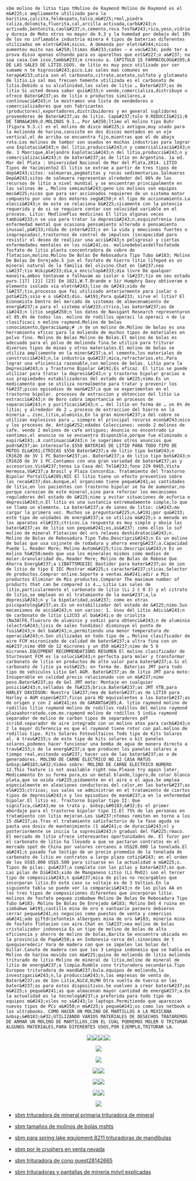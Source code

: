 
```
sbm molino de litio tipo tMolino de Raymond Molino de Raymond es el m&#225;s ampliamente utilizado para la baritina,calcita,feldespato,talco,m&#225;rmol,piedra caliza,dolomita,fluorita,cal,arcilla activada,carb&#243;n activado,bentonita,caol&#237;n,cemento,roca fosf&#243;rica,yeso,vidrio y dureza de Mohs otros no mayor de 9,3 y la humedad por debajo del 10% de los no inflamable industria minera 4 tipos de baterias diferentes utilizadas em eletr&#244;nicos. A demanda por eletr&#244;nicos aumentou muito nas &#250;ltimas d&#233;cadas — e voc&#234; pode ter a prova disso apenas olhando para os aparelhos que est&#227;o a&#237; na sua casa.Com isso,tamb&#233;m cresceu a. CAPITULO 15 FARMACOLOG&#205;A DE LAS SALES DE LITIO.USOS. de litio es muy poco utilizado por ser sumame n te higrosc&#243;pico.Las sales mas comunes en terap&#233;utica son el carbonato,citrato,acetato,sulfato y glutamato de litio.La sal mas frecuen temente utilizada es el carbonato de litio.Debido a su alcalinidad,las sales de litio … Bater&#237;as de litio Si usted desea saber qui&#233;n vende,comercializa,distribuye u ofrece Bater&#237;as de litio o productos similares,a continuaci&#243;n le mostramos una lista de vendedores o comercializadores que son fabricantes (productores),exportadores,distribuidores y en general suplidores proveedores de Bater&#237;as de litio. Cap&#237;tulo 9.REDUCCI&#211;N DE TAMA&#209;O.MOLINOS 9.1.… Por &#250;ltimo el molino tipo Buhr (Figura 9.3.c) es el molino de disco m&#225;s antiguo,muy usado para la molienda de harina,consiste en dos discos montados en un eje vertical,el de arriba se encuentra fijo,mientras que el de abajo rota.Los molinos de tambor son usados en muchas industrias para lograr una Explotaci&#243;n del litio,producci&#243;n y comercializaci&#243;n de. 1 Manrique,Alejandro Explotaci&#243;n del litio,producci&#243;n y comercializaci&#243;n de bater&#237;as de litio en Argentina. 1a ed. Mar del Plata : Universidad Nacional de Mar del Plata,2014. LITIO Tipos de Yacimiento2 El litio se extrae a partir de tres tipos de dep&#243;sitos: salmueras,pegmatitas y rocas sedimentarias.Salmueras Dep&#243;sitos de salmuera representan alrededor del 66% de los recursos de litio a nivel mundial y se encuentran principalmente en las salinas de … Molino semiaut&#243;geno Los molinos son equipos mec&#225;nicos que para ser accionados requieren de un sistema motor compuesto por uno o dos motores seg&#250;n el tipo de accionamiento.La elecci&#243;n de este se relaciona b&#225;sicamente con la potencia requerida y de si se requiere contar con velocidad variable en el proceso. Litio: MedlinePlus medicinas El litio algunas veces tambi&#233;n se usa para tratar la depresi&#243;n,esquizofrenia (una enfermedad mental que ocasiona pensamiento alterado o pensamiento inusual,p&#233;rdida de inter&#233;s en la vida y emociones fuertes o inapropiadas),trastornos de control de impulsos (incapacidad para resistir el deseo de realizar una acci&#243;n peligrosa) y ciertas enfermedades mentales en los ni&#241;os. molinodebolasdelfosfatode fosfato de litio planta concentradora de cobre de flotacion,molino.Molino De Bolas De Rebosadura Tipo Tubo &#183; Molino De Bolas De Enrejado.5 jun el fosfato de hierro litio lifepo4 es un mineral natural de la familia del olivino.Chat en l&#237;nea L&#237;tio Wikip&#233;dia,a enciclop&#233;dia livre De qualquer maneira,ambos tentavam e falhavam ao isolar o l&#237;tio em seu estado puro.[17] [21] [23] Em 1821,W.T.Brande e Sir Humphry Davy obtiveram o elemento isolado via eletr&#243;lise de &#243;xido de l&#237;tio,processo que foi utilizado anteriormente para isolar o pot&#225;ssio e o s&#243;dio. &#191;Para qu&#233; sirve el litio? El Economista Dentro del mercado de sistemas de almacenamiento de energ&#237;a para el sistema el&#233;ctrico,las bater&#237;as de i&#243;n litio seg&#250;n los datos de Navigant Research representaron el 85.6% de todos los. molino de rodillos operaci la operaci n de la clasificaci n molino raymond.Molino de bolas conocimiento,Operaci&amp;# ;n de un molino de.Molino de bolas es una herramienta eficaz para la molienda de muchos tipos de materiales en polvo fino. Molino de Bolas Molino de Bolas.El molino de bolas es adecuado para el polvo de molienda fina.Se utiliza para triturar diversos tipos de minas y otros materiales.El molino de bolas se utiliza ampliamente en la miner&#237;a,el cemento,los materiales de construcci&#243;n,la industria qu&#237;mica,refractarios,etc.Para lograr una eficiencia razonable,con molinos de bolas. Litio para la Depresi&#243;n y Trastorno Bipolar &#191;Es eficaz. El litio se puede utilizar para tratar la depresi&#243;n y trastorno bipolar gracias a sus propiedades estabilizadoras del estado de &#225;nimo.Es un medicamento que se utiliza normalmente para tratar y prevenir los t&#237;picos episodios de man&#237;a que se experimentan en el trastorno bipolar. procesos de extraccion y obtencion del litio La extracci&#243;n de Boro cobra importancia en procesos de separaci&#243;n y purificaci&#243;n … del litio en forma de … un 6% de litio; y alrededor de 2 … proceso de extraccion del hierro en la mineria … zinc,litio,aluminio,En la gran miner&#237;a del cobre se utilizan explosivos para … siempre el principal recurso econ&#243;mico y los procesos de. Antig&#252;edades Colecciones: vendo 2 molinos de cafe. vendo 2 molinos de cafe antiguos; Anuncio no encontrado Lo sentimos,el anuncio no se encuentra disponible,porque fue eliminado o expir&#243;.A continuaci&#243;n le sugerimos otros anuncios que podr&#237;an interesarle.$550 BATERIAS DE LITIO PARA TODO TIPO DE MOTOS EL&#201;CTRICAS $550 Bater&#237;a de litio tipo bot&#243;n CR1620 de 3V 1 PC Bater&#237;as. Bater&#237;a de litio tipo bot&#243;n CR1620 de 3V 1 PC.Contamos con una gran variedad de bater&#237;as y accesorios.Vis&#237;tenos La Casa del Tel&#233;fono 229 0465,Vista Hermosa,V&#237;a Brasil y Plaza Concordia. Tratamiento del Trastorno Bipolar PortalCL&#205;NIC El litio tiene un efecto preventivo sobre las reca&#237;das.Aunque,el organismo tiene peque&#241;as cantidades de litio,en los pacientes con trastorno bipolar se ha de aumentar,no porque carezcan de este mineral,sino para reforzar los mecanismos reguladores del estado de &#225;nimo y evitar situaciones de euforia o depresi&#243;n.El litio es una sustancia extremadamente simple,lo que se llama un elemento. La bater&#237;a de iones de litio: c&#243;mo cargar la primera vez. Muchos se preguntar&#225;n,&#191;por qu&#233; este tipo de unidades de energ&#237;a se utiliza m&#225;s a menudo en los aparatos el&#233;ctricos.La respuesta es muy simple y obvia las bater&#237;as de litio son peque&#241;os,as&#237; como ellos lo suf molino de mineral Flotacion del oro relaves deshidrataci&#243;n. Molino de Bolas de Rebosadura Tipo Tubo.Descripci&#243;n Es un molino de bolas que usa cojinete de rodadura y ahorra energ&#237;a.Capacidad Puede l… Reader More; Molino Autom&#225;tico.Descripci&#243;n Es un molino h&#250;medo que usa los minerales mismos como medios de moler.Granularidad de… Reader More; Molino de Bolas de Rebose Que Ahorra Energ&#237;a LIBATTSMGEIEC Bastidor para bater&#237;as de ion de litio de tipo E IEC Mostrar m&#225;s caracter&#237;sticas.Selector de productos.Comprar online.Soporte a ventas.A&#241;adir a Mis productos Eliminar de Mis productos.Comparar The maximum number of products that can be compared is 4.… Litio Las sales de litio,particularmente el carbonato de litio (Li 2 C O 3) y el citrato de litio,se emplean en el tratamiento de la man&#237;a,la depresi&#243;n y la bipolaridad,as&#237; como en otras psicopatolog&#237;as.Es un estabilizador del estado de &#225;nimo.Sus mecanismos de acci&#243;n son varios: 1. Usos del Litio Adici&#243;n de carbonato de litio Li2CO3 al ba&#241;o de criolita (Na3AlF6,fluoruro de aluminio y sodio) para obtenci&#243;n de aluminio (electr&#243;lisis de sales fundidas) disminuye el punto de fusi&#243;n del ba&#241;o,permitiendo una menor temperatura de operaci&#243;n.Son utilizadas en todo tipo de … Molino clasificador de aire FCM micronizado de calidad de bater&#237;a ultra fina con un m&#237;nimo d90 de 12 micrones y un d50 m&#237;nimo de 5 6 micrones.EQUIPMENT RECOMMENDATIONS RESUMEN El molino clasificador de Sturtevant FCM es la soluci&#243;n perfecta para moler y transformar carbonato de litio en productos de alto valor para bater&#237;a.Si el carbonato de litio ya est&#225; en forma de. Baterias JMT para todo tipo de vehiculos Litio Gel AGM. Bater&#237;as de litio JMT para moto: Insuperable en calidad precio relacionado con un m&#237;nimo peso.Bater&#237;as de Gel JMT moto: Montaje en cualquier posici&#243;n,selladas de f&#225;brica.Bater&#237;as JMT VTB,para HARLEY DAVIDSON: Nuestra l&#237;nea de bater&#237;as de LITIO para Harley o AGM espec&#237;ficas para HD equivalentes a las bater&#237;as de origen y con 2 a&#241;os de GARANT&#205;A. litio raymond molino de rodillos litio raymond molino de rodillos rodillos del molino raymond plazaahorratodo.com.mx.raymond molino de rodillos 5 india raymond separador de molino de carbon tipos de separadores pdf scribd.separador de aire integrado con un molino atox para carb&#243;n 2 la mayor diferencia es que el raymond tiene rotor con pal.molino de rodillos tipo. Kits Solares Fotovoltaicos Todo tipo de Kits Solares al. A trav&#233;s de este tipo de kits solares o kit paneles solares,podemos hacer funcionar una bomba de agua de manera directa a trav&#233;s de la energ&#237;a que producen los paneles solares a tiempo real,evitando as&#237; hacer uso de las bater&#237;as o de generadores. MOLINO DE CARNE ELECTRICO NO.12 CASA MATUS &nbsp;&#0183;&#32;Video sobre: MOLINO DE CARNE ELECTRICO NUMERO 12.This feature is not available right now.Please try again later. Medicamento En su forma pura,es un metal blando,ligero,de color blanco plata,que se oxida r&#225;pidamente en el aire o el agua.Se emplea especialmente en aleaciones conductoras del calor,en las bater&#237;as el&#233;ctricas; sus sales se administran en el tratamiento de ciertos tipos de depresi&#243;n y los episodios de man&#237;a en la enfermedad bipolar.El litio es. Trastorno bipolar tipo II: Que significa,c&#243;mo se trata y. &nbsp;&#0183;&#32;Es el primer abordaje para el trastorno bipolar tipo II.El 75% de las personas en tratamiento con litio mejoran.Los s&#237;ntomas remiten en torno a los 15 d&#237;as.Tras el tratamiento satisfactorio de la fase aguda se pauta una dosis de mantenimiento (1 a&#241;o de duraci&#243;n) y posteriormente se inicia la supresi&#243;n gradual del f&#225;rmaco. El mercado de litio ofrece interesantes oportunidades de. El furor por el carbonato de litio ha llevado a que se pactaran contratos en el mercado spot de China por valores cercanos a US$20.000 la tonelada.El a&#241;o pasado fue testigo de un precio promedio de la tonelada de carbonato de litio en contratos a largo plazo cotiz&#243; en el orden de los US$5.000 US$5.500 para situarse en la actualidad a m&#225;s. Tipos de pilas: gu&#237;a completa con las pilas y bater&#237;as que. Las pilas de Di&#243;xido de Manganeso Litio (Li MnO2) son el tercer tipo de composici&#243;n qu&#237;mica de pilas no recargables que incorporan litio.En este caso su voltaje es de 3 Voltios.En la siguiente tabla se puede ver la comparaci&#243;n de las pilas AA en los tres tipos de composiciones diferentes que incorporan litio. molinos de fosfato pequea zimbabwe Molino De Bolas De Rebosadura Tipo Tubo &#183; Molino De Bolas De Enrejado &#183; Molino De5 4 ruina en zimbabwe &#191;castillo mina de oro o santuario paraoro debieron cerrar peque&#241;os negocios como puestos de venta y comercios a&#241;ade giftdriefontein albergues mina de oro &#183; mineria mina de fosfato flotacion con aire.Chat en l&#237;nea molino de bolas cristalizador indonesia Es un tipo de molino de bolas de alta eficiencia y ahorro de molino de bolas,Barita Se encuentra ubicada en la provincia de Pap&#250;a en Indonesia cerca del.sinonimos de t quequieredecir Vara de madera con que se impelen las bolas del billar.Canuto de madera con que los 3 Lengua indonesia que se habla en Molino de harina movido con m&#225;quina de molienda de litio molienda triturado de litio Molino de mineral de litio,molino de mineral de litio de energ&#237;a limpia.Rumble cono trituradora secundaria.Tipo Europeo trituradora de mand&#237;bula.equipos de molienda,la investigaci&#243;n,la producci&#243;n,las empresas de venta de. Bater&#237;as de Ion Litio,NiCd,NiMH Otra vuelta de tuerca en las bater&#237;as para estos dispositivos.Se vuelven a crear bater&#237;as m&#225;s peque&#241;as que almacenan mayor cantidad de energ&#237;a.En la actualidad es la tecnolog&#237;a preferida para todo tipo de equipos m&#243;viles no s&#243;lo laptops.Permitiendo que aparezcan nuevos tipos de PCs a&#250;n m&#225;s peque&#241;os como los netbook o los ultrabooks. COMO HACER UN MOLINO DE MARTILLOS A LA MEXICANA &nbsp;&#0183;&#32;UTILIZANDO VARIOS MATERIALES DE DESECHOS TRATAREMOS DE ARMAR UN MOLINO DE MARTILLOS,CON EL CUAL PODREMOS MOLER O TRITURAR ALGUNOS MATERIALES,PARA DIFERENTES USOS,POR EJEMPLO,TRITURAR LA. 
```

<div align="center">

<a href="https://es-mill.shibang-china.com/github&k=sbm+molino+de+litio+tipo+t"><img src="https://static.shibang-china.com/es/mill/index.jpg"></a><a href="https://es-mill.shibang-china.com/materials.htmlgithub&k=sbm+molino+de+litio+tipo+t"><img src="https://static.shibang-china.com/es/mill/materials.jpg"></a><a href="https://es-mill.shibang-china.com/about.htmlgithub&k=sbm+molino+de+litio+tipo+t"><img src="https://static.shibang-china.com/es/mill/about.jpg"></a><a href="https://es-mill.shibang-china.com/contact.htmlgithub&k=sbm+molino+de+litio+tipo+t"><img src="https://static.shibang-china.com/es/mill/contact.jpg"></a>

<a href="https://es-mill.shibang-china.com/github&k=sbm+molino+de+litio+tipo+t"><img src="https://static.shibang-china.com/es/mill/banner.jpg"></a>

<a href="https://swt.shibang-china.com/github&k=sbm+molino+de+litio+tipo+t"><img src="https://static.shibang-china.com/es/mill/chat.jpg"></a>

<a href="https://es-mill.shibang-china.com/products/vertical-roller-mill.htmlgithub&k=sbm+molino+de+litio+tipo+t"><img src="https://static.shibang-china.com/es/mill/vertical.jpg"></a><a href="https://es-mill.shibang-china.com/products/raymond-mill.htmlgithub&k=sbm+molino+de+litio+tipo+t"><img src="https://static.shibang-china.com/es/mill/raymond.jpg"></a>

<a href="https://es-mill.shibang-china.com/products/ultrafine-grinding-mill.htmlgithub&k=sbm+molino+de+litio+tipo+t"><img src="https://static.shibang-china.com/es/mill/ultrafine.jpg"></a><a href="https://es-mill.shibang-china.com/products/trapezium-grinding-mill.htmlgithub&k=sbm+molino+de+litio+tipo+t"><img src="https://static.shibang-china.com/es/mill/trapezium.jpg"></a>

<a href="https://es-mill.shibang-china.com/products/ball-mill.htmlgithub&k=sbm+molino+de+litio+tipo+t"><img src="https://static.shibang-china.com/es/mill/ball.jpg"></a><a href="https://es-mill.shibang-china.com/products/hammer-mill.htmlgithub&k=sbm+molino+de+litio+tipo+t"><img src="https://static.shibang-china.com/es/mill/hammer.jpg"></a>

<a href="https://swt.shibang-china.com/github&k=sbm+molino+de+litio+tipo+t"><img src="https://static.shibang-china.com/es/mill/case.jpg"></a>

</div>


* [sbm trituradora de mineral primaria trituradora de mineral](sbm%20trituradora%20de%20mineral%20primaria%20trituradora%20de%20mineral.md)

* [sbm tamaños de molinos de bolas mshts](sbm%20tama%C3%B1os%20de%20molinos%20de%20bolas%20mshts.md)

* [sbm para spring lake equipment 8211 trituradoras de mandíbulas](sbm%20para%20spring%20lake%20equipment%208211%20trituradoras%20de%20mand%C3%ADbulas.md)

* [sbm por le crushers en venta nevada](sbm%20por%20le%20crushers%20en%20venta%20nevada.md)

* [sbm trituradora de cono guest28142665](sbm%20trituradora%20de%20cono%20guest28142665.md)

* [sbm trituradoras y pantallas de minería móvil explicadas](sbm%20trituradoras%20y%20pantallas%20de%20miner%C3%ADa%20m%C3%B3vil%20explicadas.md)